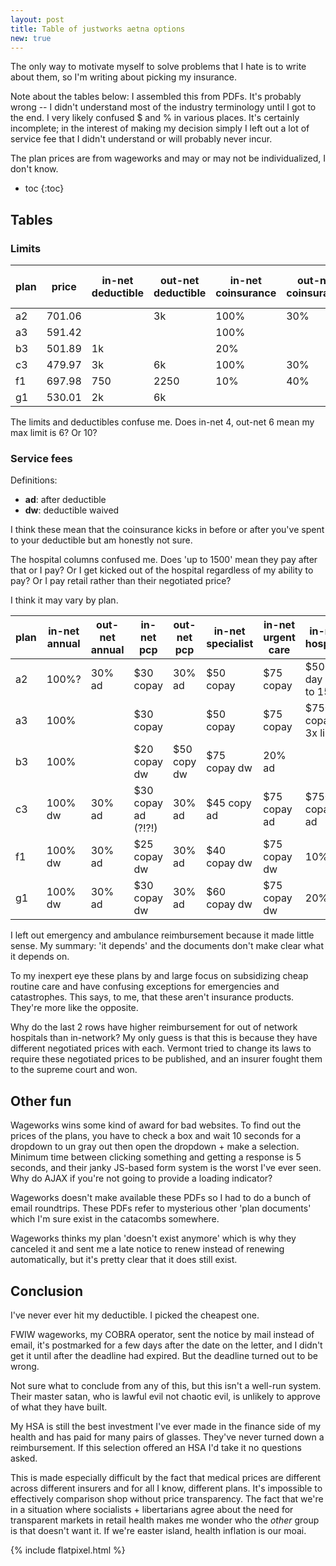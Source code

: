 ```yaml
---
layout: post
title: Table of justworks aetna options
new: true
---
```


The only way to motivate myself to solve problems that I hate is to write about them, so I'm writing about picking my insurance.

Note about the tables below:
I assembled this from PDFs.
It's probably wrong -- I didn't understand most of the industry terminology until I got to the end.
I very likely confused $ and % in various places.
It's certainly incomplete; in the interest of making my decision simply I left out a lot of service fee that I didn't understand or will probably never incur.

The plan prices are from wageworks and may or may not be individualized, I don't know.

* toc
{:toc}

## Tables

### Limits

plan | price | in-net deductible | out-net deductible | in-net coinsurance | out-net coinsurance | in-net limit | out-net limit
---|---|---|---|---|---|---|---
a2 | 701.06 | | 3k | 100% | 30% | 4k | 6k
a3 | 591.42 | | | 100% | | 3500 |
b3 | 501.89 | 1k | | 20% | | 4500 |
c3 | 479.97 | 3k | 6k | 100% | 30% | 6k | 10k
f1 | 697.98 | 750 | 2250 | 10% | 40% | 2500 | 8k
g1 | 530.01 | 2k | 6k

The limits and deductibles confuse me. Does in-net 4, out-net 6 mean my max limit is 6? Or 10?

### Service fees

Definitions:

* **ad**: after deductible
* **dw**: deductible waived

I think these mean that the coinsurance kicks in before or after you've spent to your deductible but am honestly not sure.

The hospital columns confused me.
Does 'up to 1500' mean they pay after that or I pay?
Or I get kicked out of the hospital regardless of my ability to pay?
Or I pay retail rather than their negotiated price?

I think it may vary by plan.

plan | in-net annual | out-net annual | in-net pcp | out-net pcp | in-net specialist | in-net urgent care | in-net hospital | out-net hospital
---|---|---|---|---|---|---|---|---
a2 | 100%? | 30% ad | $30 copay | 30% ad | $50 copay | $75 copay | $500 / day up to 1500 | 30% ad
a3 | 100% | | $30 copay | | $50 copay | $75 copay | $750 copay, 3x limit | 
b3 | 100% | | $20 copay dw | $50 copy dw | $75 copay dw | 20% ad |
c3 | 100% dw | 30% ad | $30 copay ad (?!?!) | 30% ad | $45 copy ad | $75 copay ad | $750 copay ad | 30% ad
f1 | 100% dw | 30% ad | $25 copay dw | 30% ad | $40 copay dw | $75 copay dw | 10% ad | 40% ad
g1 | 100% dw | 30% ad | $30 copay dw | 30% ad | $60 copay dw | $75 copay dw | 20% ad | 50% ad

I left out emergency and ambulance reimbursement because it made little sense.
My summary: 'it depends' and the documents don't make clear what it depends on.

To my inexpert eye these plans by and large focus on subsidizing cheap routine care and have confusing exceptions for emergencies and catastrophes.
This says, to me, that these aren't insurance products.
They're more like the opposite.

Why do the last 2 rows have higher reimbursement for out of network hospitals than in-network?
My only guess is that this is because they have different negotiated prices with each.
Vermont tried to change its laws to require these negotiated prices to be published, and an insurer fought them to the supreme court and won.

## Other fun

Wageworks wins some kind of award for bad websites.
To find out the prices of the plans, you have to check a box and wait 10 seconds for a dropdown to un gray out then open the dropdown + make a selection.
Minimum time between clicking something and getting a response is 5 seconds,
and their janky JS-based form system is the worst I've ever seen.
Why do AJAX if you're not going to provide a loading indicator?

Wageworks doesn't make available these PDFs so I had to do a bunch of email roundtrips.
These PDFs refer to mysterious other 'plan documents' which I'm sure exist in the catacombs somewhere.

Wageworks thinks my plan 'doesn't exist anymore' which is why they canceled it and sent me a late notice to renew instead of renewing automatically,
but it's pretty clear that it does still exist.

## Conclusion

I've never ever hit my deductible.
I picked the cheapest one.

FWIW wageworks, my COBRA operator, sent the notice by mail instead of email, it's postmarked for a few days after the date on the letter,
and I didn't get it until after the deadline had expired.
But the deadline turned out to be wrong.

Not sure what to conclude from any of this,
but this isn't a well-run system.
Their master satan, who is lawful evil not chaotic evil, is unlikely to approve of what they have built.

My HSA is still the best investment I've ever made in the finance side of my health and has paid for many pairs of glasses.
They've never turned down a reimbursement.
If this selection offered an HSA I'd take it no questions asked.

This is made especially difficult by the fact that medical prices are different across different insurers and for all I know, different plans.
It's impossible to effectively comparison shop without price transparency.
The fact that we're in a situation where socialists + libertarians agree about the need for transparent markets in retail health makes me wonder who the *other* group is that doesn't want it.
If we're easter island, health inflation is our moai.

{% include flatpixel.html %}
